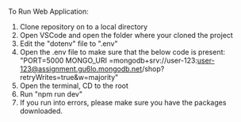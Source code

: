To Run Web Application:

1. Clone repository on to a local directory
2. Open VSCode and open the folder where your cloned the project
3. Edit the "dotenv" file to ".env"
4. Open the .env file to make sure that the below code is present:
   "PORT=5000
   MONGO_URI =mongodb+srv://user-123:user-123@assignment.gu6lo.mongodb.net/shop?retryWrites=true&w=majority"
5. Open the terminal, CD to the root
6. Run "npm run dev"
7. If you run into errors, please make sure you have the packages downloaded.
